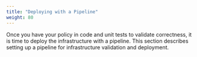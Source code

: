 ```yaml
---
title: "Deploying with a Pipeline"
weight: 80
---
```

Once you have your policy in code and unit tests to validate correctness, it is time to deploy the infrastructure with a pipeline. This section describes setting up a pipeline for infrastructure validation and deployment.
